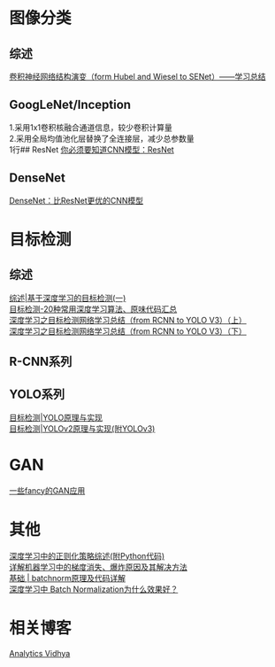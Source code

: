 # 图像分类
## 综述
[卷积神经网络结构演变（form Hubel and Wiesel to SENet）——学习总结](https://zhuanlan.zhihu.com/p/34621135)<br>
## GoogLeNet/Inception
1.采用1x1卷积核融合通道信息，较少卷积计算量<br>
2.采用全局均值池化层替换了全连接层，减少总参数量<br>
1行## ResNet
[你必须要知道CNN模型：ResNet](https://zhuanlan.zhihu.com/p/31852747)<br>
## DenseNet
[DenseNet：比ResNet更优的CNN模型](https://zhuanlan.zhihu.com/p/37189203)<br>

# 目标检测
## 综述
[综述|基于深度学习的目标检测(一)](https://zhuanlan.zhihu.com/p/34325398)<br>
[目标检测-20种常用深度学习算法、原味代码汇总](https://zhuanlan.zhihu.com/p/37056927)<br>
[深度学习之目标检测网络学习总结（from RCNN to YOLO V3）（上）](https://zhuanlan.zhihu.com/p/35724768)<br>
[深度学习之目标检测网络学习总结（from RCNN to YOLO V3）（下）](https://zhuanlan.zhihu.com/p/35731743)<br>
## R-CNN系列

## YOLO系列
[目标检测|YOLO原理与实现](https://zhuanlan.zhihu.com/p/32525231)<br>
[目标检测|YOLOv2原理与实现(附YOLOv3)](https://zhuanlan.zhihu.com/p/35325884)<br>

# GAN
[一些fancy的GAN应用](https://zhuanlan.zhihu.com/p/39530883)<br>

# 其他
[深度学习中的正则化策略综述(附Python代码)](https://zhuanlan.zhihu.com/p/37120298)<br>
[详解机器学习中的梯度消失、爆炸原因及其解决方法](https://blog.csdn.net/qq_25737169/article/details/78847691)<br>
[基础 | batchnorm原理及代码详解](https://blog.csdn.net/qq_25737169/article/details/79048516)<br>
[深度学习中 Batch Normalization为什么效果好？](https://www.zhihu.com/question/38102762)<br>

# 相关博客
[Analytics Vidhya](https://www.analyticsvidhya.com/blog/)
